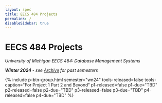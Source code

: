 ```yaml
---
layout: spec
title: EECS 484 Projects
permalink: /
disableSidebar: true
---
```


# EECS 484 Projects

_University of Michigan EECS 484: Database Management Systems_

_**Winter 2024** - see [Archive](/archive) for past semesters_

{% include p-btn-group.html semester="wn24"
tools-released=false tools-caption="For Project 1 Part 2 and Beyond" 
p1-released=false p1-due="TBD" 
p2-released=false p2-due="TBD"
p3-released=false p3-due="TBD"
p4-released=false p4-due="TBD" %}
